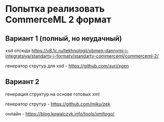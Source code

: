 # Попытка реализовать CommerceML 2 формат

## Вариант 1 (полный, но неудачный)

xsd отсюда https://v8.1c.ru/tekhnologii/obmen-dannymi-i-integratsiya/standarty-i-formaty/standarty-commerceml/commerceml-2/

генератор струтур для xsd - https://github.com/xuri/xgen

## Вариант 2

генерация структур на основе готовых xml

генератор струтур - https://github.com/miku/zek

онлайн - https://blog.kowalczyk.info/tools/xmltogo/